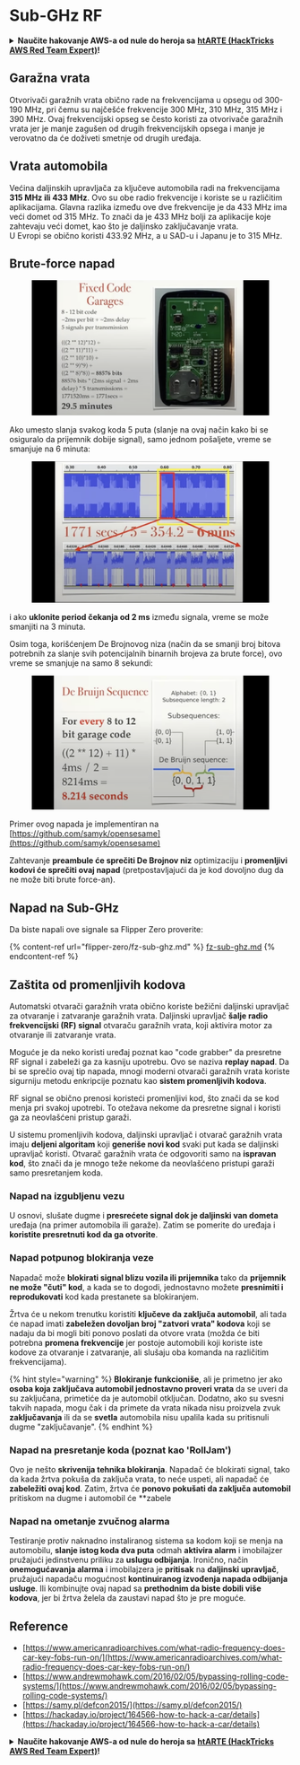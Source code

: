 # Sub-GHz RF

<details>

<summary><strong>Naučite hakovanje AWS-a od nule do heroja sa</strong> <a href="https://training.hacktricks.xyz/courses/arte"><strong>htARTE (HackTricks AWS Red Team Expert)</strong></a><strong>!</strong></summary>

Drugi načini podrške HackTricks-u:

* Ako želite da vidite **vašu kompaniju reklamiranu na HackTricks-u** ili **preuzmete HackTricks u PDF formatu** proverite [**SUBSCRIPTION PLANS**](https://github.com/sponsors/carlospolop)!
* Nabavite [**zvanični PEASS & HackTricks swag**](https://peass.creator-spring.com)
* Otkrijte [**The PEASS Family**](https://opensea.io/collection/the-peass-family), našu kolekciju ekskluzivnih [**NFT-ova**](https://opensea.io/collection/the-peass-family)
* **Pridružite se** 💬 [**Discord grupi**](https://discord.gg/hRep4RUj7f) ili [**telegram grupi**](https://t.me/peass) ili nas **pratite** na **Twitter-u** 🐦 [**@carlospolopm**](https://twitter.com/hacktricks\_live)**.**
* **Podelite svoje hakovanje trikove slanjem PR-ova na** [**HackTricks**](https://github.com/carlospolop/hacktricks) i [**HackTricks Cloud**](https://github.com/carlospolop/hacktricks-cloud) github repozitorijume.

</details>

## Garažna vrata

Otvorivači garažnih vrata obično rade na frekvencijama u opsegu od 300-190 MHz, pri čemu su najčešće frekvencije 300 MHz, 310 MHz, 315 MHz i 390 MHz. Ovaj frekvencijski opseg se često koristi za otvorivače garažnih vrata jer je manje zagušen od drugih frekvencijskih opsega i manje je verovatno da će doživeti smetnje od drugih uređaja.

## Vrata automobila

Većina daljinskih upravljača za ključeve automobila radi na frekvencijama **315 MHz ili 433 MHz**. Ovo su obe radio frekvencije i koriste se u različitim aplikacijama. Glavna razlika između ove dve frekvencije je da 433 MHz ima veći domet od 315 MHz. To znači da je 433 MHz bolji za aplikacije koje zahtevaju veći domet, kao što je daljinsko zaključavanje vrata.\
U Evropi se obično koristi 433.92 MHz, a u SAD-u i Japanu je to 315 MHz.

## **Brute-force napad**

<figure><img src="../../.gitbook/assets/image (4) (3) (2).png" alt=""><figcaption></figcaption></figure>

Ako umesto slanja svakog koda 5 puta (slanje na ovaj način kako bi se osiguralo da prijemnik dobije signal), samo jednom pošaljete, vreme se smanjuje na 6 minuta:

<figure><img src="../../.gitbook/assets/image (1) (1) (2) (2).png" alt=""><figcaption></figcaption></figure>

i ako **uklonite period čekanja od 2 ms** između signala, vreme se može smanjiti na 3 minuta.

Osim toga, korišćenjem De Brojnovog niza (način da se smanji broj bitova potrebnih za slanje svih potencijalnih binarnih brojeva za brute force), ovo vreme se smanjuje na samo 8 sekundi:

<figure><img src="../../.gitbook/assets/image (5) (2) (3).png" alt=""><figcaption></figcaption></figure>

Primer ovog napada je implementiran na [https://github.com/samyk/opensesame](https://github.com/samyk/opensesame)

Zahtevanje **preambule će sprečiti De Brojnov niz** optimizaciju i **promenljivi kodovi će sprečiti ovaj napad** (pretpostavljajući da je kod dovoljno dug da ne može biti brute force-an).

## Napad na Sub-GHz

Da biste napali ove signale sa Flipper Zero proverite:

{% content-ref url="flipper-zero/fz-sub-ghz.md" %}
[fz-sub-ghz.md](flipper-zero/fz-sub-ghz.md)
{% endcontent-ref %}

## Zaštita od promenljivih kodova

Automatski otvarači garažnih vrata obično koriste bežični daljinski upravljač za otvaranje i zatvaranje garažnih vrata. Daljinski upravljač **šalje radio frekvencijski (RF) signal** otvaraču garažnih vrata, koji aktivira motor za otvaranje ili zatvaranje vrata.

Moguće je da neko koristi uređaj poznat kao "code grabber" da presretne RF signal i zabeleži ga za kasniju upotrebu. Ovo se naziva **replay napad**. Da bi se sprečio ovaj tip napada, mnogi moderni otvarači garažnih vrata koriste sigurniju metodu enkripcije poznatu kao **sistem promenljivih kodova**.

RF signal se obično prenosi koristeći promenljivi kod, što znači da se kod menja pri svakoj upotrebi. To otežava nekome da presretne signal i koristi ga za neovlašćeni pristup garaži.

U sistemu promenljivih kodova, daljinski upravljač i otvarač garažnih vrata imaju **deljeni algoritam** koji **generiše novi kod** svaki put kada se daljinski upravljač koristi. Otvarač garažnih vrata će odgovoriti samo na **ispravan kod**, što znači da je mnogo teže nekome da neovlašćeno pristupi garaži samo presretanjem koda.

### **Napad na izgubljenu vezu**

U osnovi, slušate dugme i **presrećete signal dok je daljinski van dometa** uređaja (na primer automobila ili garaže). Zatim se pomerite do uređaja i **koristite presretnuti kod da ga otvorite**.

### Napad potpunog blokiranja veze

Napadač može **blokirati signal blizu vozila ili prijemnika** tako da **prijemnik ne može "čuti" kod**, a kada se to dogodi, jednostavno možete **presnimiti i reprodukovati** kod kada prestanete sa blokiranjem.

Žrtva će u nekom trenutku koristiti **ključeve da zaključa automobil**, ali tada će napad imati **zabeležen dovoljan broj "zatvori vrata" kodova** koji se nadaju da bi mogli biti ponovo poslati da otvore vrata (možda će biti potrebna **promena frekvencije** jer postoje automobili koji koriste iste kodove za otvaranje i zatvaranje, ali slušaju oba komanda na različitim frekvencijama).

{% hint style="warning" %}
**Blokiranje funkcioniše**, ali je primetno jer ako **osoba koja zaključava automobil jednostavno proveri vrata** da se uveri da su zaključana, primetiće da je automobil otključan. Dodatno, ako su svesni takvih napada, mogu čak i da primete da vrata nikada nisu proizvela zvuk **zaključavanja** ili da se **svetla** automobila nisu upalila kada su pritisnuli dugme "zaključavanje".
{% endhint %}

### **Napad na presretanje koda (poznat kao 'RollJam')**

Ovo je nešto **skrivenija tehnika blokiranja**. Napadač će blokirati signal, tako da kada žrtva pokuša da zaključa vrata, to neće uspeti, ali napadač će **zabeležiti ovaj kod**. Zatim, žrtva će **ponovo pokušati da zaključa automobil** pritiskom na dugme i automobil će \*\*zabele

### Napad na ometanje zvučnog alarma

Testiranje protiv naknadno instaliranog sistema sa kodom koji se menja na automobilu, **slanje istog koda dva puta** odmah **aktivira alarm** i imobilajzer pružajući jedinstvenu priliku za **uslugu odbijanja**. Ironično, način **onemogućavanja alarma** i imobilajzera je **pritisak** na **daljinski upravljač**, pružajući napadaču mogućnost **kontinuiranog izvođenja napada odbijanja usluge**. Ili kombinujte ovaj napad sa **prethodnim da biste dobili više kodova**, jer bi žrtva želela da zaustavi napad što je pre moguće.

## Reference

* [https://www.americanradioarchives.com/what-radio-frequency-does-car-key-fobs-run-on/](https://www.americanradioarchives.com/what-radio-frequency-does-car-key-fobs-run-on/)
* [https://www.andrewmohawk.com/2016/02/05/bypassing-rolling-code-systems/](https://www.andrewmohawk.com/2016/02/05/bypassing-rolling-code-systems/)
* [https://samy.pl/defcon2015/](https://samy.pl/defcon2015/)
* [https://hackaday.io/project/164566-how-to-hack-a-car/details](https://hackaday.io/project/164566-how-to-hack-a-car/details)

<details>

<summary><strong>Naučite hakovanje AWS-a od nule do heroja sa</strong> <a href="https://training.hacktricks.xyz/courses/arte"><strong>htARTE (HackTricks AWS Red Team Expert)</strong></a><strong>!</strong></summary>

Drugi načini podrške HackTricks-u:

* Ako želite da vidite **vašu kompaniju reklamiranu u HackTricks-u** ili **preuzmete HackTricks u PDF formatu**, proverite [**PLANOVE ZA PRETPLATU**](https://github.com/sponsors/carlospolop)!
* Nabavite [**zvanični PEASS & HackTricks swag**](https://peass.creator-spring.com)
* Otkrijte [**The PEASS Family**](https://opensea.io/collection/the-peass-family), našu kolekciju ekskluzivnih [**NFT-ova**](https://opensea.io/collection/the-peass-family)
* **Pridružite se** 💬 [**Discord grupi**](https://discord.gg/hRep4RUj7f) ili [**telegram grupi**](https://t.me/peass) ili nas **pratite** na **Twitter-u** 🐦 [**@carlospolopm**](https://twitter.com/hacktricks\_live)**.**
* **Podelite svoje trikove hakovanja slanjem PR-ova na** [**HackTricks**](https://github.com/carlospolop/hacktricks) i [**HackTricks Cloud**](https://github.com/carlospolop/hacktricks-cloud) github repozitorijume.

</details>
